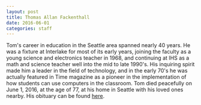 ```yaml
---
layout: post
title: Thomas Allan Fackenthall
date: 2016-06-01
categories: staff
---
```

Tom's career in education in the Seattle area spanned nearly 40 years. He was a fixture at Interlake for most of its early years, joining the faculty as a young science and electronics teacher in 1968, and continuing at IHS as a math and science teacher well into the mid to late 1990's. His inquiring spirit made him a leader in the field of technology, and in the early 70's he was actually featured in Time magazine as a pioneer in the implementation of how students can use computers in the classroom. Tom died peacefully on June 1, 2016, at the age of 77, at his home in Seattle with his loved ones nearby. His obituary can be found [here](https://tinyurl.com/y28hkeby).

